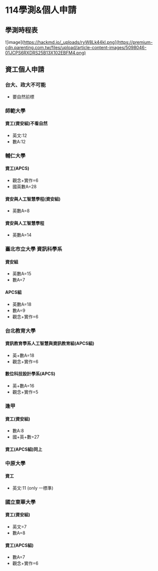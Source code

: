 # 114學測&個人申請
## 學測時程表

![image](https://hackmd.io/_uploads/ryW8Lk44kl.png](https://premium-cdn.parenting.com.tw/files/upload/article-content-images/5098046-01JCPS6RXDRS25B13X102EBFM4.png)

## 資工個人申請

### 台大、政大不可能
* 要自然前標

### 師範大學

#### 資工(資安組)不看自然
* 英文:12
* 數A:12

### 輔仁大學
#### 資工(APCS)
* 觀念+實作=6
* 國英數A=28
#### 資安與人工智慧學程(資安組)
* 英數A=8
#### 資安與人工智慧學程
* 英數A=14

### 臺北市立大學 資訊科學系
#### 資安組
* 英數A=15
* 數A=7
#### APCS組
* 英數A=18
* 數A=9
* 觀念+實作=6

### 台北教育大學
#### 資訊教育學系人工智慧與資訊教育組(APCS組)
* 英+數A=18
* 觀念+實作=6
#### 數位科技設計學系(APCS)
* 英+數A=16
* 觀念+實作=5

### 逢甲
#### 資工(資安組)
* 數A:8
* 國+英+數=27
#### 資工(APCS組)同上

### 中原大學
#### 資工
* 英文:11 (only 一標準)

### 國立東華大學
#### 資工(資安組)
* 英文=7
* 數A=8
#### 資工(APCS組)
* 數A=7
* 觀念+實作=6




